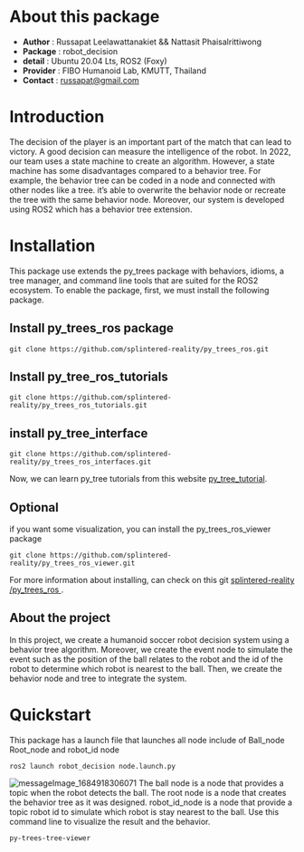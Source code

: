 # About this package

* **Author** : Russapat Leelawattanakiet && Nattasit Phaisalrittiwong 
* **Package** : robot_decision
* **detail** : Ubuntu 20.04 Lts, ROS2 (Foxy)
* **Provider** : FIBO Humanoid Lab, KMUTT, Thailand
* **Contact** : russapat@gmail.com

# Introduction
The decision of the player is an important part of the match that can lead to victory. A good decision can measure the intelligence of the robot. In 2022, our team uses a state machine to create an algorithm. However, a state machine has some disadvantages compared to a behavior tree. For example, the behavior tree can be coded in a node and connected with other nodes like a tree. it’s able to overwrite the behavior node or recreate the tree with the same behavior node. Moreover, our system is developed using ROS2 which has a behavior tree extension.

# Installation
This package use extends the py_trees package with behaviors, idioms, a tree manager, and command line tools that are suited for the ROS2 ecosystem.
To enable the package, first, we must install the following package.

## Install py_trees_ros package
```
git clone https://github.com/splintered-reality/py_trees_ros.git
```
## Install py_tree_ros_tutorials
```
git clone https://github.com/splintered-reality/py_trees_ros_tutorials.git
```
## install py_tree_interface
```
git clone https://github.com/splintered-reality/py_trees_ros_interfaces.git
```
Now, we can learn py_tree tutorials from this website [py_tree_tutorial](https://py-trees-ros-tutorials.readthedocs.io/en/release-2.1.x/index.html).

## Optional
if you want some visualization, you can install the py_trees_ros_viewer package
```
git clone https://github.com/splintered-reality/py_trees_ros_viewer.git
```
For more information about installing, can check on this git [ splintered-reality /py_trees_ros ](https://github.com/splintered-reality/py_trees_ros).

## About the project
In this project, we create a humanoid soccer robot decision system using a behavior tree algorithm. Moreover, we create the event node to simulate the event such as the position of the ball relates to the robot and the id of the robot to determine which robot is nearest to the ball. Then, we create the behavior node and tree to integrate the system. 


# Quickstart
This package has a launch file that launches all node include of Ball_node Root_node and robot_id node
```
ros2 launch robot_decision node.launch.py
```
![messageImage_1684918306071](https://github.com/fibohumanoidlab/FIBOT_Github/assets/125351253/1c090f12-b158-43fa-b54f-9cd8d91792b1)
The ball node is a node that provides a topic when the robot detects the ball.
The root node is a node that creates the behavior tree as it was designed.
robot_id_node is a node that provide a topic robot id to simulate which robot is stay nearest to the ball.
Use this command line to visualize the result and the behavior.
```
py-trees-tree-viewer
```

